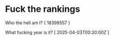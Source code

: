 # Fuck the rankings

Who the hell am I?
{ 18399557 }

What fucking year is it?
[ 2025-04-03T00:20:00Z ]
